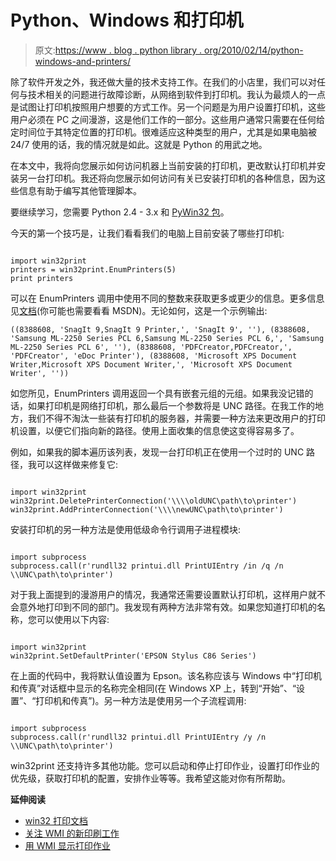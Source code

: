# Python、Windows 和打印机

> 原文:[https://www . blog . python library . org/2010/02/14/python-windows-and-printers/](https://www.blog.pythonlibrary.org/2010/02/14/python-windows-and-printers/)

除了软件开发之外，我还做大量的技术支持工作。在我们的小店里，我们可以对任何与技术相关的问题进行故障诊断，从网络到软件到打印机。我认为最烦人的一点是试图让打印机按照用户想要的方式工作。另一个问题是为用户设置打印机，这些用户必须在 PC 之间漫游，这是他们工作的一部分。这些用户通常只需要在任何给定时间位于其特定位置的打印机。很难适应这种类型的用户，尤其是如果电脑被 24/7 使用的话，我的情况就是如此。这就是 Python 的用武之地。

在本文中，我将向您展示如何访问机器上当前安装的打印机，更改默认打印机并安装另一台打印机。我还将向您展示如何访问有关已安装打印机的各种信息，因为这些信息有助于编写其他管理脚本。

要继续学习，您需要 Python 2.4 - 3.x 和 [PyWin32 包](http://sourceforge.net/projects/pywin32/files/)。

今天的第一个技巧是，让我们看看我们的电脑上目前安装了哪些打印机:

```

import win32print
printers = win32print.EnumPrinters(5)
print printers

```

可以在 EnumPrinters 调用中使用不同的整数来获取更多或更少的信息。更多信息见[文档](http://docs.activestate.com/activepython/2.5/pywin32/win32print__EnumPrinters_meth.html)(你可能也需要看看 MSDN)。无论如何，这是一个示例输出:

 `((8388608, 'SnagIt 9,SnagIt 9 Printer,', 'SnagIt 9', ''), (8388608, 'Samsung ML-2250 Series PCL 6,Samsung ML-2250 Series PCL 6,', 'Samsung ML-2250 Series PCL 6', ''), (8388608, 'PDFCreator,PDFCreator,', 'PDFCreator', 'eDoc Printer'), (8388608, 'Microsoft XPS Document Writer,Microsoft XPS Document Writer,', 'Microsoft XPS Document Writer', ''))` 

如您所见，EnumPrinters 调用返回一个具有嵌套元组的元组。如果我没记错的话，如果打印机是网络打印机，那么最后一个参数将是 UNC 路径。在我工作的地方，我们不得不淘汰一些装有打印机的服务器，并需要一种方法来更改用户的打印机设置，以便它们指向新的路径。使用上面收集的信息使这变得容易多了。

例如，如果我的脚本遍历该列表，发现一台打印机正在使用一个过时的 UNC 路径，我可以这样做来修复它:

```

import win32print
win32print.DeletePrinterConnection('\\\\oldUNC\path\to\printer')
win32print.AddPrinterConnection('\\\\newUNC\path\to\printer')

```

安装打印机的另一种方法是使用低级命令行调用子进程模块:

```

import subprocess
subprocess.call(r'rundll32 printui.dll PrintUIEntry /in /q /n \\UNC\path\to\printer')

```

对于我上面提到的漫游用户的情况，我通常还需要设置默认打印机，这样用户就不会意外地打印到不同的部门。我发现有两种方法非常有效。如果您知道打印机的名称，您可以使用以下内容:

```

import win32print
win32print.SetDefaultPrinter('EPSON Stylus C86 Series')

```

在上面的代码中，我将默认值设置为 Epson。该名称应该与 Windows 中“打印机和传真”对话框中显示的名称完全相同(在 Windows XP 上，转到“开始”、“设置”、“打印机和传真”)。另一种方法是使用另一个子流程调用:

```

import subprocess
subprocess.call(r'rundll32 printui.dll PrintUIEntry /y /n \\UNC\path\to\printer')

```

win32print 还支持许多其他功能。您可以启动和停止打印作业，设置打印作业的优先级，获取打印机的配置，安排作业等等。我希望这能对你有所帮助。

**延伸阅读**

*   [win32 打印文档](http://docs.activestate.com/activepython/2.5/pywin32/win32print.html)
*   [关注 WMI 的新印刷工作](http://timgolden.me.uk/python/wmi/cookbook.html#watch-for-new-print-jobs)
*   [用 WMI 显示打印作业](http://timgolden.me.uk/python/wmi/cookbook.html#show-print-jobs)